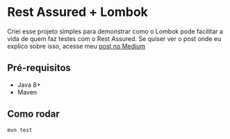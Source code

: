 # Rest Assured + Lombok

Criei esse projeto simples para demonstrar como o Lombok pode facilitar a vida de quem faz testes com o Rest Assured.
Se quiser ver o post onde eu explico sobre isso, acesse meu [post no Medium]("https://medium.com/@rapesil15/usando-lombok-para-facilitar-a-cria%C3%A7%C3%A3o-de-dados-no-rest-assured-3e5744fd10fe?sk=de47c9898514752c5c40923bd599ae19")

## Pré-requisitos

* Java 8+
* Maven

## Como rodar

````shell script
mvn test
````

